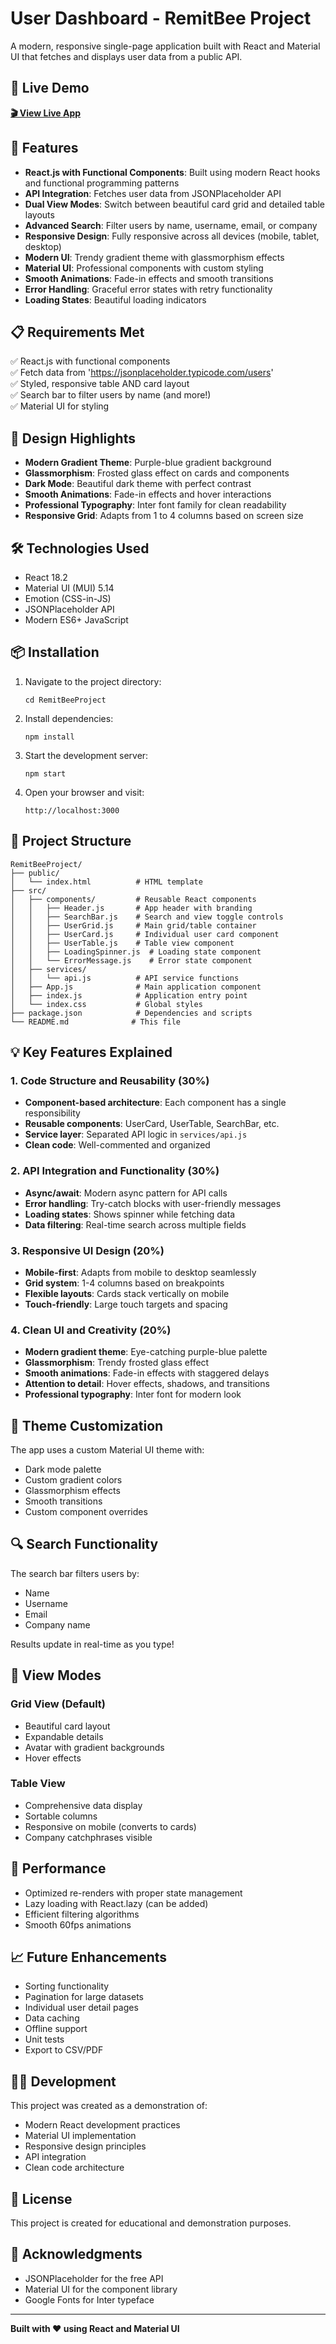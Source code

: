 # User Dashboard - RemitBee Project

A modern, responsive single-page application built with React and Material UI that fetches and displays user data from a public API.

## 🚀 Live Demo
**[🎬 View Live App](https://movie-search-nu-three.vercel.app/)**
## 🚀 Features

- **React.js with Functional Components**: Built using modern React hooks and functional programming patterns
- **API Integration**: Fetches user data from JSONPlaceholder API
- **Dual View Modes**: Switch between beautiful card grid and detailed table layouts
- **Advanced Search**: Filter users by name, username, email, or company
- **Responsive Design**: Fully responsive across all devices (mobile, tablet, desktop)
- **Modern UI**: Trendy gradient theme with glassmorphism effects
- **Material UI**: Professional components with custom styling
- **Smooth Animations**: Fade-in effects and smooth transitions
- **Error Handling**: Graceful error states with retry functionality
- **Loading States**: Beautiful loading indicators

## 📋 Requirements Met

✅ React.js with functional components  
✅ Fetch data from 'https://jsonplaceholder.typicode.com/users'  
✅ Styled, responsive table AND card layout  
✅ Search bar to filter users by name (and more!)  
✅ Material UI for styling  

## 🎨 Design Highlights

- **Modern Gradient Theme**: Purple-blue gradient background
- **Glassmorphism**: Frosted glass effect on cards and components
- **Dark Mode**: Beautiful dark theme with perfect contrast
- **Smooth Animations**: Fade-in effects and hover interactions
- **Professional Typography**: Inter font family for clean readability
- **Responsive Grid**: Adapts from 1 to 4 columns based on screen size

## 🛠️ Technologies Used

- React 18.2
- Material UI (MUI) 5.14
- Emotion (CSS-in-JS)
- JSONPlaceholder API
- Modern ES6+ JavaScript

## 📦 Installation

1. Navigate to the project directory:
   ```
   cd RemitBeeProject
   ```

2. Install dependencies:
   ```
   npm install
   ```

3. Start the development server:
   ```
   npm start
   ```

4. Open your browser and visit:
   ```
   http://localhost:3000
   ```

## 🎯 Project Structure

```
RemitBeeProject/
├── public/
│   └── index.html          # HTML template
├── src/
│   ├── components/         # Reusable React components
│   │   ├── Header.js       # App header with branding
│   │   ├── SearchBar.js    # Search and view toggle controls
│   │   ├── UserGrid.js     # Main grid/table container
│   │   ├── UserCard.js     # Individual user card component
│   │   ├── UserTable.js    # Table view component
│   │   ├── LoadingSpinner.js  # Loading state component
│   │   └── ErrorMessage.js    # Error state component
│   ├── services/
│   │   └── api.js          # API service functions
│   ├── App.js              # Main application component
│   ├── index.js            # Application entry point
│   └── index.css           # Global styles
├── package.json            # Dependencies and scripts
└── README.md              # This file
```

## 💡 Key Features Explained

### 1. Code Structure and Reusability (30%)
- **Component-based architecture**: Each component has a single responsibility
- **Reusable components**: UserCard, UserTable, SearchBar, etc.
- **Service layer**: Separated API logic in `services/api.js`
- **Clean code**: Well-commented and organized

### 2. API Integration and Functionality (30%)
- **Async/await**: Modern async pattern for API calls
- **Error handling**: Try-catch blocks with user-friendly messages
- **Loading states**: Shows spinner while fetching data
- **Data filtering**: Real-time search across multiple fields

### 3. Responsive UI Design (20%)
- **Mobile-first**: Adapts from mobile to desktop seamlessly
- **Grid system**: 1-4 columns based on breakpoints
- **Flexible layouts**: Cards stack vertically on mobile
- **Touch-friendly**: Large touch targets and spacing

### 4. Clean UI and Creativity (20%)
- **Modern gradient theme**: Eye-catching purple-blue palette
- **Glassmorphism**: Trendy frosted glass effect
- **Smooth animations**: Fade-in effects with staggered delays
- **Attention to detail**: Hover effects, shadows, and transitions
- **Professional typography**: Inter font for modern look

## 🎨 Theme Customization

The app uses a custom Material UI theme with:
- Dark mode palette
- Custom gradient colors
- Glassmorphism effects
- Smooth transitions
- Custom component overrides

## 🔍 Search Functionality

The search bar filters users by:
- Name
- Username
- Email
- Company name

Results update in real-time as you type!

## 📱 View Modes

### Grid View (Default)
- Beautiful card layout
- Expandable details
- Avatar with gradient backgrounds
- Hover effects

### Table View
- Comprehensive data display
- Sortable columns
- Responsive on mobile (converts to cards)
- Company catchphrases visible

## 🚀 Performance

- Optimized re-renders with proper state management
- Lazy loading with React.lazy (can be added)
- Efficient filtering algorithms
- Smooth 60fps animations

## 📈 Future Enhancements

- Sorting functionality
- Pagination for large datasets
- Individual user detail pages
- Data caching
- Offline support
- Unit tests
- Export to CSV/PDF

## 👨‍💻 Development

This project was created as a demonstration of:
- Modern React development practices
- Material UI implementation
- Responsive design principles
- API integration
- Clean code architecture

## 📄 License

This project is created for educational and demonstration purposes.

## 🙏 Acknowledgments

- JSONPlaceholder for the free API
- Material UI for the component library
- Google Fonts for Inter typeface

---

**Built with ❤️ using React and Material UI**
